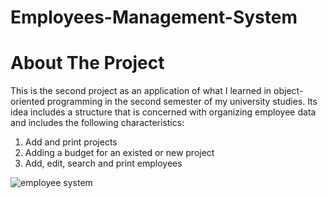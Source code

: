 # Employees-Management-System

# About The Project 
This is the second project as an application of what I learned in object-oriented programming in the second semester of my university studies. Its idea includes a structure that is concerned with organizing employee data and includes the following characteristics:
1. Add and print projects
2. Adding a budget for an existed or new project
3. Add, edit, search and print employees

![employee system ](https://user-images.githubusercontent.com/92875984/202798757-e7a34255-01f4-4ba6-942d-2b3941a5aee6.png)

